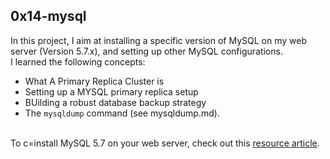 ## 0x14-mysql

In this project, I aim at installing a specific version of MySQL on my web server (Version 5.7.x), and setting up other MySQL configurations.
<br>
I learned the following concepts:
- What A Primary Replica Cluster is
- Setting up a MYSQL primary replica setup
- BUilding a robust database backup strategy
- The `mysqldump` command (see mysqldump.md).
<br>
To c=install MySQL 5.7 on your web server, check out this <a href="https://www.letscloud.io/community/how-to-install-mysql-57-on-ubuntu-2004">resource article</a>.
